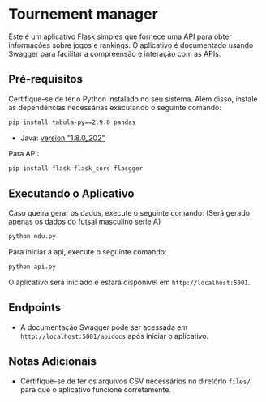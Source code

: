 # Tournement manager

Este é um aplicativo Flask simples que fornece uma API para obter informações sobre jogos e rankings. O aplicativo é documentado usando Swagger para facilitar a compreensão e interação com as APIs.

## Pré-requisitos

Certifique-se de ter o Python instalado no seu sistema. Além disso, instale as dependências necessárias executando o seguinte comando:

```bash
pip install tabula-py==2.9.0 pandas 
```

- Java: [version "1.8.0_202"](https://www.oracle.com/br/java/technologies/javase/javase8-archive-downloads.html)

Para API:

```bash
pip install flask flask_cors flasgger
```

## Executando o Aplicativo

Caso queira gerar os dados, execute o seguinte comando:
(Será gerado apenas os dados do futsal masculino serie A)

```bash
python ndu.py
```

Para iniciar a api, execute o seguinte comando:

```bash
python api.py
```

O aplicativo será iniciado e estará disponível em `http://localhost:5001`.

## Endpoints

- A documentação Swagger pode ser acessada em `http://localhost:5001/apidocs` após iniciar o aplicativo.

## Notas Adicionais

- Certifique-se de ter os arquivos CSV necessários no diretório `files/` para que o aplicativo funcione corretamente.